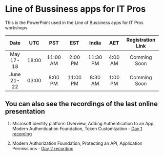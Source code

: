 # Line of Bussiness apps for IT Pros

This is the PowerPoint used in the Line of Bussiness apps for IT Pros workshops

**Date**|**UTC**|**PST**|**EST**|**India**|**AET**|**Registration Link**
:-----:|:-----:|:-----:|:-----:|:-----:|:-----:|:-----:
May 17-18|18:00|11:00 AM|2:00 PM|11:30 PM|4:00 AM|Comming Soon
June 21-22|03:00|8:00 PM|11:00 PM|8:30 AM|1:00 PM|Comming Soon

## You can also see the recordings of the last online presentation

1. Microsoft identity platform Overview, Adding Authentication to an App, Modern Authentication Foundation, Token Customization - [Day 1 recording](https://www.youtube.com/watch?v=iPIiDr7vhOE)

2. Modern Authorization Foundation, Protecting an API, Application Permissions - [Day 2 recording](https://www.youtube.com/watch?v=heNmoCnKqIQ)

